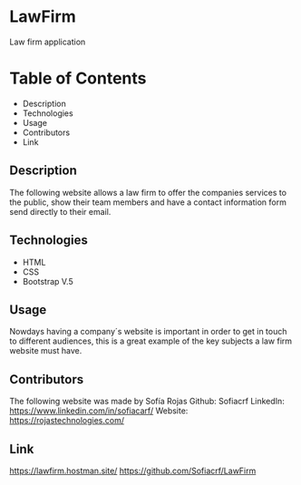 # LawFirm
Law firm application
 # Table of Contents
 * Description
 * Technologies
 * Usage
 * Contributors
 * Link

 ## Description
 The following website allows a law firm to offer the companies services to the public, show their team members and have a contact information form send directly to their email. 

 ## Technologies
 * HTML
 * CSS
 * Bootstrap V.5

 ## Usage
 Nowdays having a company´s website is important in order to get in touch to different audiences, this is a great example of the key subjects a law firm website must have. 

 ## Contributors
 The following website was made by Sofía Rojas
 Github: Sofiacrf
 LinkedIn: https://www.linkedin.com/in/sofiacarf/
 Website: https://rojastechnologies.com/

 ## Link
 https://lawfirm.hostman.site/
 https://github.com/Sofiacrf/LawFirm